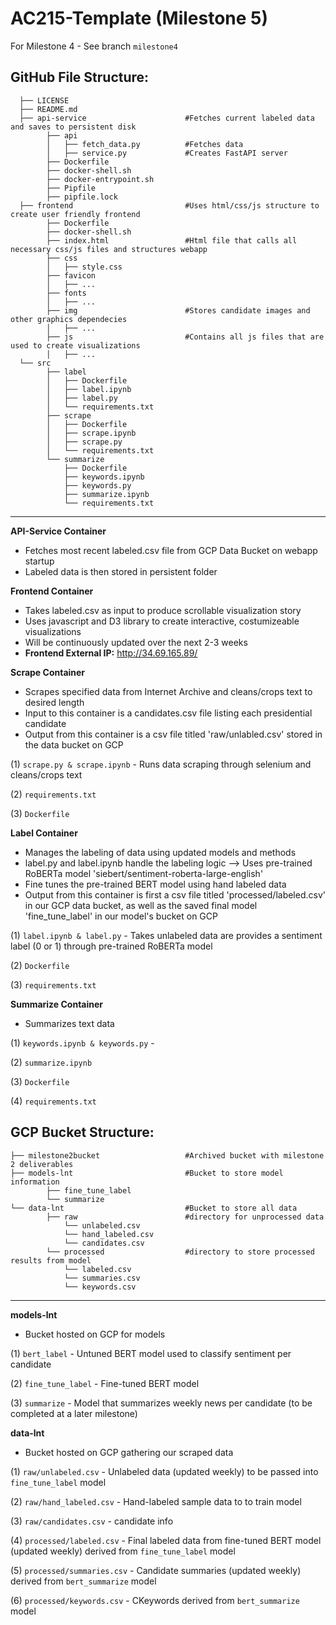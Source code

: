 AC215-Template (Milestone 5)
==============================

For Milestone 4 - See branch `milestone4`

GitHub File Structure:
------------

      ├── LICENSE
      ├── README.md
      ├── api-service                      #Fetches current labeled data and saves to persistent disk
            ├── api
            │   ├── fetch_data.py          #Fetches data
            │   ├── service.py             #Creates FastAPI server
            ├── Dockerfile
            ├── docker-shell.sh
            ├── docker-entrypoint.sh 
            ├── Pipfile
            ├── pipfile.lock
      ├── frontend                         #Uses html/css/js structure to create user friendly frontend
            ├── Dockerfile
            ├── docker-shell.sh
            ├── index.html                 #Html file that calls all necessary css/js files and structures webapp
            ├── css
            │   ├── style.css
            ├── favicon
            │   ├── ...
            ├── fonts
            │   ├── ...
            ├── img                        #Stores candidate images and other graphics dependecies
            │   ├── ...
            ├── js                         #Contains all js files that are used to create visualizations
            │   ├── ...
      └── src
            ├── label
            │   ├── Dockerfile
            │   ├── label.ipynb
            │   ├── label.py
            │   └── requirements.txt
            ├── scrape
            │   ├── Dockerfile
            │   ├── scrape.ipynb
            │   ├── scrape.py
            │   └── requirements.txt
            └── summarize
                ├── Dockerfile
                ├── keywords.ipynb
                ├── keywords.py
                ├── summarize.ipynb
                └── requirements.txt
--------
          
**API-Service Container**
- Fetches most recent labeled.csv file from GCP Data Bucket on webapp startup
- Labeled data is then stored in persistent folder

**Frontend Container**
- Takes labeled.csv as input to produce scrollable visualization story 
- Uses javascript and D3 library to create interactive, costumizeable visualizations
- Will be continuously updated over the next 2-3 weeks
- **Frontend External IP:** http://34.69.165.89/
                
**Scrape Container**
- Scrapes specified data from Internet Archive and cleans/crops text to desired length
- Input to this container is a candidates.csv file listing each presidential candidate
- Output from this container is a csv file titled 'raw/unlabled.csv' stored in the data bucket on GCP

(1) `scrape.py & scrape.ipynb` - Runs data scraping through selenium and cleans/crops text

(2) `requirements.txt`

(3) `Dockerfile`

**Label Container**
- Manages the labeling of data using updated models and methods
- label.py and label.ipynb handle the labeling logic --> Uses pre-trained RoBERTa model 'siebert/sentiment-roberta-large-english'
- Fine tunes the pre-trained BERT model using hand labeled data
- Output from this container is first a csv file titled 'processed/labeled.csv' in our GCP data bucket, as well as the saved final model 'fine_tune_label' in our model's bucket on GCP
  
(1) `label.ipynb & label.py` - Takes unlabeled data are provides a sentiment label (0 or 1) through pre-trained RoBERTa model

(2) `Dockerfile` 

(3) `requirements.txt`

**Summarize Container**
- Summarizes text data

(1) `keywords.ipynb & keywords.py` - 

(2) `summarize.ipynb` 

(3) `Dockerfile`

(4) `requirements.txt`


GCP Bucket Structure:
------------
    ├── milestone2bucket                   #Archived bucket with milestone 2 deliverables
    ├── models-lnt                         #Bucket to store model information
            ├── fine_tune_label
            └── summarize
    └── data-lnt                           #Bucket to store all data
            ├── raw                        #directory for unprocessed data
                └── unlabeled.csv
                └── hand_labeled.csv
                └── candidates.csv
            └── processed                  #directory to store processed results from model
                └── labeled.csv
                └── summaries.csv
                └── keywords.csv

--------


**models-lnt**
- Bucket hosted on GCP for models

(1) `bert_label` - Untuned BERT model used to classify sentiment per candidate

(2) `fine_tune_label` - Fine-tuned BERT model 

(3) `summarize` -  Model that summarizes weekly news per candidate (to be completed at a later milestone)

**data-lnt**
- Bucket hosted on GCP gathering our scraped data

(1) `raw/unlabeled.csv` - Unlabeled data (updated weekly) to be passed into `fine_tune_label` model

(2) `raw/hand_labeled.csv` - Hand-labeled sample data to to train model

(3) `raw/candidates.csv` - candidate info

(4) `processed/labeled.csv` -  Final labeled data from fine-tuned BERT model (updated weekly) derived from `fine_tune_label` model

(5) `processed/summaries.csv` - Candidate summaries (updated weekly) derived from `bert_summarize` model

(6) `processed/keywords.csv` - CKeywords derived from `bert_summarize` model

